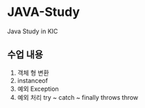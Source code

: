 # JAVA-Study
Java Study in KIC

## 수업 내용

1. 객체 형 변환
2. instanceof
3. 예외 Exception
4. 예외 처리
   try ~ catch ~ finally
   throws
   throw